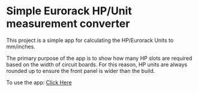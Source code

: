 # Simple Eurorack HP/Unit measurement converter

This project is a simple app for calculating the HP/Eurorack Units to mm/inches.

The primary purpose of the app is to show how many HP slots are required based on the width of circuit boards. For this reason, HP units are always rounded up to ensure the front panel is wider than the build.

To use the app: [Click Here](http://gcoulby.github.io/Eurorack-Unit-HP-Converter)
